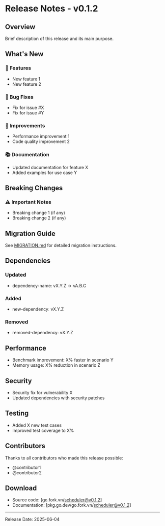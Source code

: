 # Release Notes - v0.1.2

## Overview
Brief description of this release and its main purpose.

## What's New
### 🚀 Features
- New feature 1
- New feature 2

### 🐛 Bug Fixes
- Fix for issue #X
- Fix for issue #Y

### 🔧 Improvements
- Performance improvement 1
- Code quality improvement 2

### 📚 Documentation
- Updated documentation for feature X
- Added examples for use case Y

## Breaking Changes
### ⚠️ Important Notes
- Breaking change 1 (if any)
- Breaking change 2 (if any)

## Migration Guide
See [MIGRATION.md](./MIGRATION.md) for detailed migration instructions.

## Dependencies
### Updated
- dependency-name: vX.Y.Z → vA.B.C

### Added
- new-dependency: vX.Y.Z

### Removed
- removed-dependency: vX.Y.Z

## Performance
- Benchmark improvement: X% faster in scenario Y
- Memory usage: X% reduction in scenario Z

## Security
- Security fix for vulnerability X
- Updated dependencies with security patches

## Testing
- Added X new test cases
- Improved test coverage to X%

## Contributors
Thanks to all contributors who made this release possible:
- @contributor1
- @contributor2

## Download
- Source code: [go.fork.vn/scheduler@v0.1.2]
- Documentation: [pkg.go.dev/go.fork.vn/scheduler@v0.1.2]

---
Release Date: 2025-06-04
